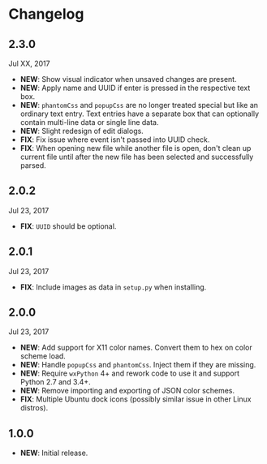 # Changelog

## 2.3.0

Jul XX, 2017

- **NEW**: Show visual indicator when unsaved changes are present.
- **NEW**: Apply name and UUID if enter is pressed in the respective text box.
- **NEW**: `phantomCss` and `popupCss` are no longer treated special but like an ordinary text entry. Text entries have a separate box that can optionally contain multi-line data or single line data.
- **NEW**: Slight redesign of edit dialogs.
- **FIX**: Fix issue where event isn't passed into UUID check.
- **FIX**: When opening new file while another file is open, don't clean up current file until after the new file has been selected and successfully parsed.

## 2.0.2

Jul 23, 2017

- **FIX**: `UUID` should be optional.

## 2.0.1

Jul 23, 2017

- **FIX**: Include images as data in `setup.py` when installing.

## 2.0.0

Jul 23, 2017

- **NEW**: Add support for X11 color names.  Convert them to hex on color scheme load.
- **NEW**: Handle `popupCss` and `phantomCss`. Inject them if they are missing.
- **NEW**: Require `wxPython` 4+ and rework code to use it and support Python 2.7 and 3.4+.
- **NEW**: Remove importing and exporting of JSON color schemes.
- **FIX**: Multiple Ubuntu dock icons (possibly similar issue in other Linux distros).

## 1.0.0

- **NEW**: Initial release.
